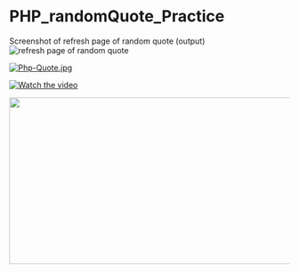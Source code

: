 # PHP_randomQuote_Practice

Screenshot of refresh page of random quote (output)
<img
  src="https://i.postimg.cc/sD6hsMLB/randdomquotes1.jpg"
  alt="refresh page of random quote"
  title="Refresh page Output"
  style="display: inline-block; margin: 0 auto; max-width: 300px">

  [![Php-Quote.jpg](https://i.postimg.cc/BvdbtD56/Php-Quote.jpg)](https://postimg.cc/p9JR6m6b)

 [![Watch the video](https://img.youtube.com/vi/<uW5kcrFTLlQ>/hqdefault.jpg)](https://www.youtube.com/embed/<uW5kcrFTLlQ>)

[<img src="https://img.youtube.com/vi/<uW5kcrFTLlQ>/hqdefault.jpg" width="600" height="300"
/>](https://www.youtube.com/embed/<uW5kcrFTLlQ>)


